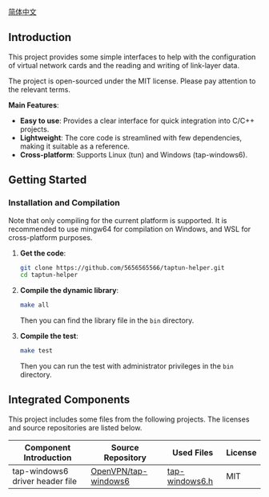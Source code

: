 [简体中文](README.md)

## Introduction
This project provides some simple interfaces to help with the configuration of virtual network cards and the reading and writing of link-layer data.

The project is open-sourced under the MIT license. Please pay attention to the relevant terms.

**Main Features**:
*   **Easy to use**: Provides a clear interface for quick integration into C/C++ projects.
*   **Lightweight**: The core code is streamlined with few dependencies, making it suitable as a reference.
*   **Cross-platform**: Supports Linux (tun) and Windows (tap-windows6).

## Getting Started

### Installation and Compilation
Note that only compiling for the current platform is supported. It is recommended to use mingw64 for compilation on Windows, and WSL for cross-platform purposes.

1.  **Get the code**:
    ```bash
    git clone https://github.com/5656565566/taptun-helper.git
    cd taptun-helper
    ```

2.  **Compile the dynamic library**:
    ```bash
    make all
    ```
    Then you can find the library file in the `bin` directory.

3.  **Compile the test**:
    ```bash
    make test
    ```
    Then you can run the test with administrator privileges in the `bin` directory.


## Integrated Components

This project includes some files from the following projects. The licenses and source repositories are listed below.

| Component Introduction | Source Repository | Used Files | License |
|-|-|-|-|
| tap-windows6 driver header file | [OpenVPN/tap-windows6](https://github.com/OpenVPN/tap-windows6) | [tap-windows6.h](include/tap-windows6.h) | MIT |